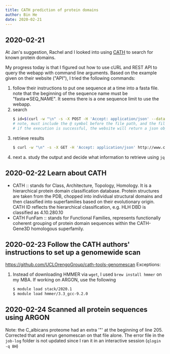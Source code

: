 ```yaml
---
title: CATH prediction of protein domains 
author: Bin He
date: 2020-02-21
---
```


## 2020-02-21
At Jan's suggestion, Rachel and I looked into using [CATH](http://www.cathdb.info/search/by_sequence) to search for known protein domains.

My progress today is that I figured out how to use cURL and REST API to query the webapp with command line arguments. Based on the example given on their website ("API"), I tried the following commands:

1. follow their instructions to put one sequence at a time into a fasta file. note that the beginning of the sequence name must be "fasta=>SEQ_NAME". It seems there is a one sequence limit to use the webapp.
2. search
    ```bash
    $ id=$(curl -w "\n" -s -X POST -H 'Accept: application/json' --data-binary '@path/to/file.fasta' http://www.cathdb.info/search/by_funfhmmer | jq .task_id)
    # note, must include the @ symbol before the file path, and the file must conform to the format above
    # if the execution is successful, the website will return a json object with the sequence submitted and a task_id, e.g. b5b14d9ef2640c2d87a46d2968749861. This task id can then be captured using the json parser 'jq'
    ```
3. retrieve results
    ```bash
    $ curl -w "\n" -s -X GET -H 'Accept: application/json' http://www.cathdb.info/search/by_funfhmmer/results/$id | jq 
    ```
4. next
    a. study the output and decide what information to retrieve using `jq`

## 2020-02-22 Learn about CATH
- CATH :: stands for Class, Architecture, Topology, Homology. It is a hierarchical protein domain classification database. Protein structures are taken from the PDB, chopped into individual structural domains and then classified into superfamilies based on their evolutionary origin. CATH ID reflects the hierarchical classification, e.g. HLH DBD is classified as 4.10.280.10
- CATH FunFam :: stands for Functional Families, represents functionally coherent grouping of protein domain sequences within the CATH-Gene3D homologous superfamily.

## 2020-02-23 Follow the CATH authors' instructions to set up a genomewide scan
<https://github.com/UCLOrengoGroup/cath-tools-genomescan>
Exceptions:
1. Instead of downloading HMMER via `wget`, I used `brew install hmmer` on my MBA. If working on ARGON, use the following
    ```bash
    $ module load stack/2020.1
    $ module load hmmer/3.3_gcc-9.2.0
    ```

## 2020-02-24 Scanned all protein sequences using ARGON
Note: the C_albicans proteome had an extra '"' at the beginning of line 205. Corrected that and rerun genomescan on that file alone. The error file in the `job-log` folder is not updated since I ran it in an interactive session (`qlogin -q BH`)
